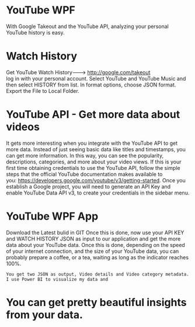# YouTube WPF
 
 With Google Takeout and the YouTube API, analyzing your personal YouTube history is easy.
 
 # Watch History
 Get YouTube Watch History---> http://google.com/takeout  
 	log in with your personal account. 
	Select YouTube and YouTube Music and then select HISTORY from list. In format options, choose JSON format. Export the File to Local Folder.
	
 # YouTube API - Get more data about videos
	
 It gets more interesting when you integrate with the YouTube API to get more data. Instead of just seeing basic data like titles and timestamps, you can get more information. In this way, you can see the popularity, descriptions, categories, and more about your video views.
 If this is your first time obtaining credentials to use the YouTube API, follow the simple steps that the official YouTube documentation makes available to     you: https://developers.google.com/youtube/v3/getting-started.
 Once you establish a Google project, you will need to generate an API Key and enable YouTube Data API v3, to create your credentials in the sidebar menu.
	
 # YouTube WPF App
 Download the Latest bulid in GIT
	Once this is done, now use your API KEY and WATCH HISTORY JSON as input to our application and get the more data about your YouTube data.
	Once this is done, depending on the speed of your internet connection, and the size of your YouTube data, you can probably prepare a coffee, or a tea, waiting as long as the indicator reaches 100%.
	
	You get two JSON as output, Video details and Video category metadata. I use Power BI to visualize my data and 
	
 # You can get pretty beautiful insights from your data.
	
	
	
